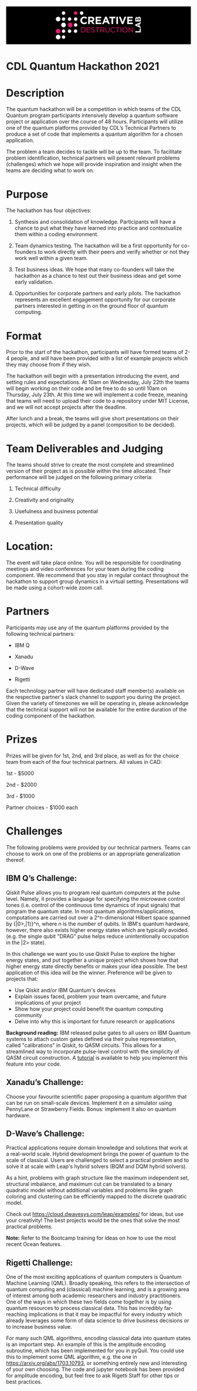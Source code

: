 ![CDL Quantum Hackathon 2021](CDL_logo.jpg)
# CDL Quantum Hackathon 2021

# Description

The quantum hackathon will be a competition in which teams of the CDL Quantum program participants intensively develop a quantum software project or application over the course of 48 hours. Participants will utilize one of the quantum platforms provided by CDL’s Technical Partners to produce a set of code that implements a quantum algorithm for a chosen application.

The problem a team decides to tackle will be up to the team. To facilitate problem identification, technical partners will present relevant problems (challenges) which we hope will provide inspiration and insight when the teams are deciding what to work on.  

# Purpose

The hackathon has four objectives:

  1. Synthesis and consolidation of knowledge. Participants will have a chance to put what they have learned into practice and contextualize them within a coding environment.

  2. Team dynamics testing. The hackathon will be a first opportunity for co-founders to work directly with their peers and verify whether or not they work well within a given team.

  3. Test business ideas. We hope that many co-founders will take the hackathon as a chance to test out their business ideas and get some early validation.

  4. Opportunities for corporate partners and early pilots. The hackathon represents an excellent engagement opportunity for our corporate partners interested in getting in on the ground floor of quantum computing.

# Format

Prior to the start of the hackathon, participants will have formed teams of 2-4 people, and will have been provided with a list of example projects which they may choose from if they wish.

The hackathon will begin with a presentation introducing the event, and setting rules and expectations. At 10am on Wednesday, July 22th the teams will begin working on their code and be free to do so until 10am on Thursday, July 23th. At this time we will implement a code freeze, meaning that teams will need to upload their code to a repository under MIT License, and we will not accept projects after the deadline.

After lunch and a break, the teams will give short presentations on their projects, which will be judged by a panel (composition to be decided). 

# Team Deliverables and Judging

The teams should strive to create the most complete and streamlined version of their project as is possible within the time allocated. Their performance will be judged on the following primary criteria:

1) Technical difficulty

2) Creativity and originality

3) Usefulness and business potential

4) Presentation quality

# Location: 

The event will take place online. You will be responsible for coordinating meetings and video conferences for your team during the coding component. We recommend that you stay in regular contact throughout the hackathon to support group dynamics in a virtual setting. Presentations will be made using a cohort-wide zoom call.

# Partners 

Participants may use any of the quantum platforms provided by the following technical partners:

- IBM Q

- Xanadu

- D-Wave

- Rigetti

Each technology partner will have dedicated staff member(s) available on the respective partner's slack channel to support you during the project. Given the variety of timezones we will be operating in, please acknowledge that the technical support will not be available for the entire duration of the coding component of the hackathon.

# Prizes

Prizes will be given for 1st, 2nd, and 3rd place, as well as for the choice team from each of the four technical partners. All values in CAD:

1st - $5000

2nd - $2000

3rd - $1000

Partner choices - $1000 each

# Challenges
The following problems were provided by our technical partners. Teams can choose to work on one of the problems or an appropriate generalization thereof.

## IBM Q’s Challenge:

Qiskit Pulse allows you to program real quantum computers at the pulse level. Namely, it provides a language for specifying the microwave control tones (i.e. control of the continuous time dynamics of input signals) that program the quantum state.
In most quantum algorithms/applications, computations are carried out over a 2^n-dimensional Hilbert space spanned by {|0>,|1⟩}^n, where n is the number of qubits. In IBM's quantum hardware, however, there also exists higher energy states which are typically avoided. (e.g. the single qubit "DRAG" pulse helps reduce unintentionally occupation in the |2> state).

In this challenge we want you to use Qiskit Pulse to explore the higher energy states, and put together a unique project which shows how that higher energy state directly benefits or makes your idea possible.
The best application of this idea will be the winner. Preference will be given to projects that:
- Use Qiskit and/or IBM Quantum's devices
- Explain issues faced, problem your team overcame, and future implications of your project
- Show how your project could benefit the quantum computing community
- Delve into why this is important for future research or applications

**Background reading:**
IBM released pulse gates to all users on IBM Quantum systems to attach custom gates defined via their pulse representation, called "calibrations" in Qiskit, to QASM circuits. This allows for a streamlined way to incorporate pulse-level control with the simplicity of QASM circuit construction. A [tutorial](https://qiskit.org/documentation/tutorials/circuits_advanced/05_pulse_gates.html) is available to help you implement this feature into your code.

## Xanadu’s Challenge:

Choose your favourite scientific paper proposing a quantum algorithm that can be run on small-scale devices. Implement it on a simulator using PennyLane or Strawberry Fields. Bonus: implement it also on quantum hardware.

## D-Wave’s Challenge:
Practical applications require domain knowledge and solutions that work at a real-world scale. Hybrid development brings the power of quantum to the scale of classical. Users are challenged to select a practical problem and to solve it at scale with Leap's hybrid solvers (BQM and DQM hybrid solvers). 

As a hint, problems with graph structure like the maximum independent set, structural imbalance, and maximum cut can be translated to a binary quadratic model without additional variables and problems like graph coloring and clustering can be efficiently mapped to the discrete quadratic model. 

Check out https://cloud.dwavesys.com/leap/examples/ for ideas, but use your creativity! The best projects would be the ones that solve the most practical problems.

**Note:** Refer to the Bootcamp training for ideas on how to use the most recent Ocean features.

## Rigetti Challenge:

One of the most exciting applications of quantum computers is Quantum Machine Learning (QML).
Broadly speaking, this refers to the intersection of quantum computing and (classical) machine
learning, and is a growing area of interest among both academic researchers and industry
practitioners. One of the ways in which these two fields come together is by using quantum resources
to process classical data. This has incredibly far-reaching implications in that it may be impactful
for every industry which already leverages some form of data science to drive business decisions
or to increase business value.

For many such QML algorithms, encoding classical data into quantum states is an important step.
An example of this is the amplitude encoding subroutine, which has been implemented for you in
pyQuil. You could use this to implement some QML algorithm, e.g. the one in
https://arxiv.org/abs/1703.10793, or something entirely new and interesting of your own
choosing. The code and jupyter notebook has been provided for amplitude encoding, but feel
free to ask Rigetti Staff for other tips or best practices.

